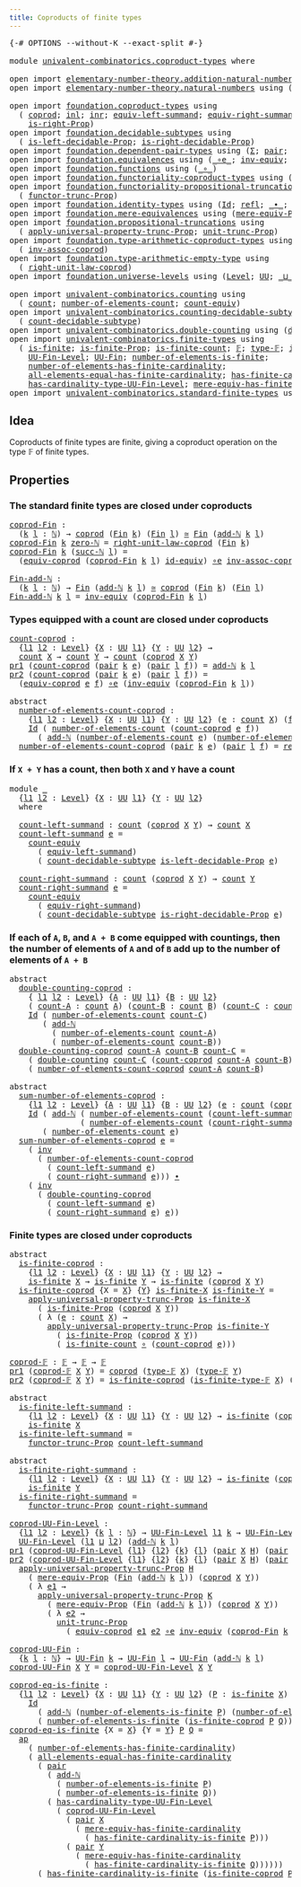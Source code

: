 ```yaml
---
title: Coproducts of finite types
---
```


<pre class="Agda"><a id="52" class="Symbol">{-#</a> <a id="56" class="Keyword">OPTIONS</a> <a id="64" class="Pragma">--without-K</a> <a id="76" class="Pragma">--exact-split</a> <a id="90" class="Symbol">#-}</a>

<a id="95" class="Keyword">module</a> <a id="102" href="univalent-combinatorics.coproduct-types.html" class="Module">univalent-combinatorics.coproduct-types</a> <a id="142" class="Keyword">where</a>

<a id="149" class="Keyword">open</a> <a id="154" class="Keyword">import</a> <a id="161" href="elementary-number-theory.addition-natural-numbers.html" class="Module">elementary-number-theory.addition-natural-numbers</a> <a id="211" class="Keyword">using</a> <a id="217" class="Symbol">(</a><a id="218" href="elementary-number-theory.addition-natural-numbers.html#1160" class="Function">add-ℕ</a><a id="223" class="Symbol">)</a>
<a id="225" class="Keyword">open</a> <a id="230" class="Keyword">import</a> <a id="237" href="elementary-number-theory.natural-numbers.html" class="Module">elementary-number-theory.natural-numbers</a> <a id="278" class="Keyword">using</a> <a id="284" class="Symbol">(</a><a id="285" href="elementary-number-theory.natural-numbers.html#1444" class="Datatype">ℕ</a><a id="286" class="Symbol">;</a> <a id="288" href="elementary-number-theory.natural-numbers.html#1465" class="InductiveConstructor">zero-ℕ</a><a id="294" class="Symbol">;</a> <a id="296" href="elementary-number-theory.natural-numbers.html#1478" class="InductiveConstructor">succ-ℕ</a><a id="302" class="Symbol">)</a>

<a id="305" class="Keyword">open</a> <a id="310" class="Keyword">import</a> <a id="317" href="foundation.coproduct-types.html" class="Module">foundation.coproduct-types</a> <a id="344" class="Keyword">using</a>
  <a id="352" class="Symbol">(</a> <a id="354" href="foundation.coproduct-types.html#1168" class="Datatype">coprod</a><a id="360" class="Symbol">;</a> <a id="362" href="foundation.coproduct-types.html#1239" class="InductiveConstructor">inl</a><a id="365" class="Symbol">;</a> <a id="367" href="foundation.coproduct-types.html#1262" class="InductiveConstructor">inr</a><a id="370" class="Symbol">;</a> <a id="372" href="foundation.coproduct-types.html#3498" class="Function">equiv-left-summand</a><a id="390" class="Symbol">;</a> <a id="392" href="foundation.coproduct-types.html#4543" class="Function">equiv-right-summand</a><a id="411" class="Symbol">;</a> <a id="413" href="foundation.coproduct-types.html#1649" class="Function">is-left-Prop</a><a id="425" class="Symbol">;</a>
    <a id="431" href="foundation.coproduct-types.html#1958" class="Function">is-right-Prop</a><a id="444" class="Symbol">)</a>
<a id="446" class="Keyword">open</a> <a id="451" class="Keyword">import</a> <a id="458" href="foundation.decidable-subtypes.html" class="Module">foundation.decidable-subtypes</a> <a id="488" class="Keyword">using</a>
  <a id="496" class="Symbol">(</a> <a id="498" href="foundation.decidable-subtypes.html#3773" class="Function">is-left-decidable-Prop</a><a id="520" class="Symbol">;</a> <a id="522" href="foundation.decidable-subtypes.html#4180" class="Function">is-right-decidable-Prop</a><a id="545" class="Symbol">)</a>
<a id="547" class="Keyword">open</a> <a id="552" class="Keyword">import</a> <a id="559" href="foundation.dependent-pair-types.html" class="Module">foundation.dependent-pair-types</a> <a id="591" class="Keyword">using</a> <a id="597" class="Symbol">(</a><a id="598" href="foundation-core.dependent-pair-types.html#502" class="Record">Σ</a><a id="599" class="Symbol">;</a> <a id="601" href="foundation-core.dependent-pair-types.html#575" class="InductiveConstructor">pair</a><a id="605" class="Symbol">;</a> <a id="607" href="foundation-core.dependent-pair-types.html#592" class="Field">pr1</a><a id="610" class="Symbol">;</a> <a id="612" href="foundation-core.dependent-pair-types.html#604" class="Field">pr2</a><a id="615" class="Symbol">)</a>
<a id="617" class="Keyword">open</a> <a id="622" class="Keyword">import</a> <a id="629" href="foundation.equivalences.html" class="Module">foundation.equivalences</a> <a id="653" class="Keyword">using</a> <a id="659" class="Symbol">(</a><a id="660" href="foundation-core.equivalences.html#7855" class="Function Operator">_∘e_</a><a id="664" class="Symbol">;</a> <a id="666" href="foundation-core.equivalences.html#5707" class="Function">inv-equiv</a><a id="675" class="Symbol">;</a> <a id="677" href="foundation-core.equivalences.html#1607" class="Function Operator">_≃_</a><a id="680" class="Symbol">;</a> <a id="682" href="foundation-core.equivalences.html#2480" class="Function">id-equiv</a><a id="690" class="Symbol">)</a>
<a id="692" class="Keyword">open</a> <a id="697" class="Keyword">import</a> <a id="704" href="foundation.functions.html" class="Module">foundation.functions</a> <a id="725" class="Keyword">using</a> <a id="731" class="Symbol">(</a><a id="732" href="foundation-core.functions.html#407" class="Function Operator">_∘_</a><a id="735" class="Symbol">)</a>
<a id="737" class="Keyword">open</a> <a id="742" class="Keyword">import</a> <a id="749" href="foundation.functoriality-coproduct-types.html" class="Module">foundation.functoriality-coproduct-types</a> <a id="790" class="Keyword">using</a> <a id="796" class="Symbol">(</a><a id="797" href="foundation.functoriality-coproduct-types.html#4569" class="Function">equiv-coprod</a><a id="809" class="Symbol">)</a>
<a id="811" class="Keyword">open</a> <a id="816" class="Keyword">import</a> <a id="823" href="foundation.functoriality-propositional-truncation.html" class="Module">foundation.functoriality-propositional-truncation</a> <a id="873" class="Keyword">using</a>
  <a id="881" class="Symbol">(</a> <a id="883" href="foundation.functoriality-propositional-truncation.html#1451" class="Function">functor-trunc-Prop</a><a id="901" class="Symbol">)</a>
<a id="903" class="Keyword">open</a> <a id="908" class="Keyword">import</a> <a id="915" href="foundation.identity-types.html" class="Module">foundation.identity-types</a> <a id="941" class="Keyword">using</a> <a id="947" class="Symbol">(</a><a id="948" href="foundation-core.identity-types.html#1754" class="Datatype">Id</a><a id="950" class="Symbol">;</a> <a id="952" href="foundation-core.identity-types.html#1807" class="InductiveConstructor">refl</a><a id="956" class="Symbol">;</a> <a id="958" href="foundation-core.identity-types.html#2412" class="Function Operator">_∙_</a><a id="961" class="Symbol">;</a> <a id="963" href="foundation-core.identity-types.html#2716" class="Function">inv</a><a id="966" class="Symbol">;</a> <a id="968" href="foundation-core.identity-types.html#3990" class="Function">ap</a><a id="970" class="Symbol">)</a>
<a id="972" class="Keyword">open</a> <a id="977" class="Keyword">import</a> <a id="984" href="foundation.mere-equivalences.html" class="Module">foundation.mere-equivalences</a> <a id="1013" class="Keyword">using</a> <a id="1019" class="Symbol">(</a><a id="1020" href="foundation.mere-equivalences.html#1292" class="Function">mere-equiv-Prop</a><a id="1035" class="Symbol">)</a>
<a id="1037" class="Keyword">open</a> <a id="1042" class="Keyword">import</a> <a id="1049" href="foundation.propositional-truncations.html" class="Module">foundation.propositional-truncations</a> <a id="1086" class="Keyword">using</a>
  <a id="1094" class="Symbol">(</a> <a id="1096" href="foundation.propositional-truncations.html#5581" class="Function">apply-universal-property-trunc-Prop</a><a id="1131" class="Symbol">;</a> <a id="1133" href="foundation.propositional-truncations.html#2096" class="Function">unit-trunc-Prop</a><a id="1148" class="Symbol">)</a>
<a id="1150" class="Keyword">open</a> <a id="1155" class="Keyword">import</a> <a id="1162" href="foundation.type-arithmetic-coproduct-types.html" class="Module">foundation.type-arithmetic-coproduct-types</a> <a id="1205" class="Keyword">using</a>
  <a id="1213" class="Symbol">(</a> <a id="1215" href="foundation.type-arithmetic-coproduct-types.html#3581" class="Function">inv-assoc-coprod</a><a id="1231" class="Symbol">)</a>
<a id="1233" class="Keyword">open</a> <a id="1238" class="Keyword">import</a> <a id="1245" href="foundation.type-arithmetic-empty-type.html" class="Module">foundation.type-arithmetic-empty-type</a> <a id="1283" class="Keyword">using</a>
  <a id="1291" class="Symbol">(</a> <a id="1293" href="foundation.type-arithmetic-empty-type.html#10650" class="Function">right-unit-law-coprod</a><a id="1314" class="Symbol">)</a>
<a id="1316" class="Keyword">open</a> <a id="1321" class="Keyword">import</a> <a id="1328" href="foundation.universe-levels.html" class="Module">foundation.universe-levels</a> <a id="1355" class="Keyword">using</a> <a id="1361" class="Symbol">(</a><a id="1362" href="Agda.Primitive.html#597" class="Postulate">Level</a><a id="1367" class="Symbol">;</a> <a id="1369" href="foundation-core.universe-levels.html#222" class="Primitive">UU</a><a id="1371" class="Symbol">;</a> <a id="1373" href="Agda.Primitive.html#810" class="Primitive Operator">_⊔_</a><a id="1376" class="Symbol">)</a>

<a id="1379" class="Keyword">open</a> <a id="1384" class="Keyword">import</a> <a id="1391" href="univalent-combinatorics.counting.html" class="Module">univalent-combinatorics.counting</a> <a id="1424" class="Keyword">using</a>
  <a id="1432" class="Symbol">(</a> <a id="1434" href="univalent-combinatorics.counting.html#1901" class="Function">count</a><a id="1439" class="Symbol">;</a> <a id="1441" href="univalent-combinatorics.counting.html#2029" class="Function">number-of-elements-count</a><a id="1465" class="Symbol">;</a> <a id="1467" href="univalent-combinatorics.counting.html#3395" class="Function">count-equiv</a><a id="1478" class="Symbol">)</a>
<a id="1480" class="Keyword">open</a> <a id="1485" class="Keyword">import</a> <a id="1492" href="univalent-combinatorics.counting-decidable-subtypes.html" class="Module">univalent-combinatorics.counting-decidable-subtypes</a> <a id="1544" class="Keyword">using</a>
  <a id="1552" class="Symbol">(</a> <a id="1554" href="univalent-combinatorics.counting-decidable-subtypes.html#4574" class="Function">count-decidable-subtype</a><a id="1577" class="Symbol">)</a>
<a id="1579" class="Keyword">open</a> <a id="1584" class="Keyword">import</a> <a id="1591" href="univalent-combinatorics.double-counting.html" class="Module">univalent-combinatorics.double-counting</a> <a id="1631" class="Keyword">using</a> <a id="1637" class="Symbol">(</a><a id="1638" href="univalent-combinatorics.double-counting.html#1110" class="Function">double-counting</a><a id="1653" class="Symbol">)</a>
<a id="1655" class="Keyword">open</a> <a id="1660" class="Keyword">import</a> <a id="1667" href="univalent-combinatorics.finite-types.html" class="Module">univalent-combinatorics.finite-types</a> <a id="1704" class="Keyword">using</a>
  <a id="1712" class="Symbol">(</a> <a id="1714" href="univalent-combinatorics.finite-types.html#4248" class="Function">is-finite</a><a id="1723" class="Symbol">;</a> <a id="1725" href="univalent-combinatorics.finite-types.html#4157" class="Function">is-finite-Prop</a><a id="1739" class="Symbol">;</a> <a id="1741" href="univalent-combinatorics.finite-types.html#4487" class="Function">is-finite-count</a><a id="1756" class="Symbol">;</a> <a id="1758" href="univalent-combinatorics.finite-types.html#4639" class="Function">𝔽</a><a id="1759" class="Symbol">;</a> <a id="1761" href="univalent-combinatorics.finite-types.html#4687" class="Function">type-𝔽</a><a id="1767" class="Symbol">;</a> <a id="1769" href="univalent-combinatorics.finite-types.html#4738" class="Function">is-finite-type-𝔽</a><a id="1785" class="Symbol">;</a>
    <a id="1791" href="univalent-combinatorics.finite-types.html#5153" class="Function">UU-Fin-Level</a><a id="1803" class="Symbol">;</a> <a id="1805" href="univalent-combinatorics.finite-types.html#5614" class="Function">UU-Fin</a><a id="1811" class="Symbol">;</a> <a id="1813" href="univalent-combinatorics.finite-types.html#13497" class="Function">number-of-elements-is-finite</a><a id="1841" class="Symbol">;</a>
    <a id="1847" href="univalent-combinatorics.finite-types.html#6046" class="Function">number-of-elements-has-finite-cardinality</a><a id="1888" class="Symbol">;</a>
    <a id="1894" href="univalent-combinatorics.finite-types.html#11529" class="Function">all-elements-equal-has-finite-cardinality</a><a id="1935" class="Symbol">;</a> <a id="1937" href="univalent-combinatorics.finite-types.html#13260" class="Function">has-finite-cardinality-is-finite</a><a id="1969" class="Symbol">;</a>
    <a id="1975" href="univalent-combinatorics.finite-types.html#5354" class="Function">has-cardinality-type-UU-Fin-Level</a><a id="2008" class="Symbol">;</a> <a id="2010" href="univalent-combinatorics.finite-types.html#6206" class="Function">mere-equiv-has-finite-cardinality</a><a id="2043" class="Symbol">)</a>
<a id="2045" class="Keyword">open</a> <a id="2050" class="Keyword">import</a> <a id="2057" href="univalent-combinatorics.standard-finite-types.html" class="Module">univalent-combinatorics.standard-finite-types</a> <a id="2103" class="Keyword">using</a> <a id="2109" class="Symbol">(</a><a id="2110" href="univalent-combinatorics.standard-finite-types.html#2149" class="Function">Fin</a><a id="2113" class="Symbol">)</a>
</pre>
## Idea

Coproducts of finite types are finite, giving a coproduct operation on the type 𝔽 of finite types.

## Properties

### The standard finite types are closed under coproducts

<pre class="Agda"><a id="coprod-Fin"></a><a id="2311" href="univalent-combinatorics.coproduct-types.html#2311" class="Function">coprod-Fin</a> <a id="2322" class="Symbol">:</a>
  <a id="2326" class="Symbol">(</a><a id="2327" href="univalent-combinatorics.coproduct-types.html#2327" class="Bound">k</a> <a id="2329" href="univalent-combinatorics.coproduct-types.html#2329" class="Bound">l</a> <a id="2331" class="Symbol">:</a> <a id="2333" href="elementary-number-theory.natural-numbers.html#1444" class="Datatype">ℕ</a><a id="2334" class="Symbol">)</a> <a id="2336" class="Symbol">→</a> <a id="2338" href="foundation.coproduct-types.html#1168" class="Datatype">coprod</a> <a id="2345" class="Symbol">(</a><a id="2346" href="univalent-combinatorics.standard-finite-types.html#2149" class="Function">Fin</a> <a id="2350" href="univalent-combinatorics.coproduct-types.html#2327" class="Bound">k</a><a id="2351" class="Symbol">)</a> <a id="2353" class="Symbol">(</a><a id="2354" href="univalent-combinatorics.standard-finite-types.html#2149" class="Function">Fin</a> <a id="2358" href="univalent-combinatorics.coproduct-types.html#2329" class="Bound">l</a><a id="2359" class="Symbol">)</a> <a id="2361" href="foundation-core.equivalences.html#1607" class="Function Operator">≃</a> <a id="2363" href="univalent-combinatorics.standard-finite-types.html#2149" class="Function">Fin</a> <a id="2367" class="Symbol">(</a><a id="2368" href="elementary-number-theory.addition-natural-numbers.html#1160" class="Function">add-ℕ</a> <a id="2374" href="univalent-combinatorics.coproduct-types.html#2327" class="Bound">k</a> <a id="2376" href="univalent-combinatorics.coproduct-types.html#2329" class="Bound">l</a><a id="2377" class="Symbol">)</a>
<a id="2379" href="univalent-combinatorics.coproduct-types.html#2311" class="Function">coprod-Fin</a> <a id="2390" href="univalent-combinatorics.coproduct-types.html#2390" class="Bound">k</a> <a id="2392" href="elementary-number-theory.natural-numbers.html#1465" class="InductiveConstructor">zero-ℕ</a> <a id="2399" class="Symbol">=</a> <a id="2401" href="foundation.type-arithmetic-empty-type.html#10650" class="Function">right-unit-law-coprod</a> <a id="2423" class="Symbol">(</a><a id="2424" href="univalent-combinatorics.standard-finite-types.html#2149" class="Function">Fin</a> <a id="2428" href="univalent-combinatorics.coproduct-types.html#2390" class="Bound">k</a><a id="2429" class="Symbol">)</a>
<a id="2431" href="univalent-combinatorics.coproduct-types.html#2311" class="Function">coprod-Fin</a> <a id="2442" href="univalent-combinatorics.coproduct-types.html#2442" class="Bound">k</a> <a id="2444" class="Symbol">(</a><a id="2445" href="elementary-number-theory.natural-numbers.html#1478" class="InductiveConstructor">succ-ℕ</a> <a id="2452" href="univalent-combinatorics.coproduct-types.html#2452" class="Bound">l</a><a id="2453" class="Symbol">)</a> <a id="2455" class="Symbol">=</a>
  <a id="2459" class="Symbol">(</a><a id="2460" href="foundation.functoriality-coproduct-types.html#4569" class="Function">equiv-coprod</a> <a id="2473" class="Symbol">(</a><a id="2474" href="univalent-combinatorics.coproduct-types.html#2311" class="Function">coprod-Fin</a> <a id="2485" href="univalent-combinatorics.coproduct-types.html#2442" class="Bound">k</a> <a id="2487" href="univalent-combinatorics.coproduct-types.html#2452" class="Bound">l</a><a id="2488" class="Symbol">)</a> <a id="2490" href="foundation-core.equivalences.html#2480" class="Function">id-equiv</a><a id="2498" class="Symbol">)</a> <a id="2500" href="foundation-core.equivalences.html#7855" class="Function Operator">∘e</a> <a id="2503" href="foundation.type-arithmetic-coproduct-types.html#3581" class="Function">inv-assoc-coprod</a>

<a id="Fin-add-ℕ"></a><a id="2521" href="univalent-combinatorics.coproduct-types.html#2521" class="Function">Fin-add-ℕ</a> <a id="2531" class="Symbol">:</a>
  <a id="2535" class="Symbol">(</a><a id="2536" href="univalent-combinatorics.coproduct-types.html#2536" class="Bound">k</a> <a id="2538" href="univalent-combinatorics.coproduct-types.html#2538" class="Bound">l</a> <a id="2540" class="Symbol">:</a> <a id="2542" href="elementary-number-theory.natural-numbers.html#1444" class="Datatype">ℕ</a><a id="2543" class="Symbol">)</a> <a id="2545" class="Symbol">→</a> <a id="2547" href="univalent-combinatorics.standard-finite-types.html#2149" class="Function">Fin</a> <a id="2551" class="Symbol">(</a><a id="2552" href="elementary-number-theory.addition-natural-numbers.html#1160" class="Function">add-ℕ</a> <a id="2558" href="univalent-combinatorics.coproduct-types.html#2536" class="Bound">k</a> <a id="2560" href="univalent-combinatorics.coproduct-types.html#2538" class="Bound">l</a><a id="2561" class="Symbol">)</a> <a id="2563" href="foundation-core.equivalences.html#1607" class="Function Operator">≃</a> <a id="2565" href="foundation.coproduct-types.html#1168" class="Datatype">coprod</a> <a id="2572" class="Symbol">(</a><a id="2573" href="univalent-combinatorics.standard-finite-types.html#2149" class="Function">Fin</a> <a id="2577" href="univalent-combinatorics.coproduct-types.html#2536" class="Bound">k</a><a id="2578" class="Symbol">)</a> <a id="2580" class="Symbol">(</a><a id="2581" href="univalent-combinatorics.standard-finite-types.html#2149" class="Function">Fin</a> <a id="2585" href="univalent-combinatorics.coproduct-types.html#2538" class="Bound">l</a><a id="2586" class="Symbol">)</a>
<a id="2588" href="univalent-combinatorics.coproduct-types.html#2521" class="Function">Fin-add-ℕ</a> <a id="2598" href="univalent-combinatorics.coproduct-types.html#2598" class="Bound">k</a> <a id="2600" href="univalent-combinatorics.coproduct-types.html#2600" class="Bound">l</a> <a id="2602" class="Symbol">=</a> <a id="2604" href="foundation-core.equivalences.html#5707" class="Function">inv-equiv</a> <a id="2614" class="Symbol">(</a><a id="2615" href="univalent-combinatorics.coproduct-types.html#2311" class="Function">coprod-Fin</a> <a id="2626" href="univalent-combinatorics.coproduct-types.html#2598" class="Bound">k</a> <a id="2628" href="univalent-combinatorics.coproduct-types.html#2600" class="Bound">l</a><a id="2629" class="Symbol">)</a>
</pre>
### Types equipped with a count are closed under coproducts

<pre class="Agda"><a id="count-coprod"></a><a id="2705" href="univalent-combinatorics.coproduct-types.html#2705" class="Function">count-coprod</a> <a id="2718" class="Symbol">:</a>
  <a id="2722" class="Symbol">{</a><a id="2723" href="univalent-combinatorics.coproduct-types.html#2723" class="Bound">l1</a> <a id="2726" href="univalent-combinatorics.coproduct-types.html#2726" class="Bound">l2</a> <a id="2729" class="Symbol">:</a> <a id="2731" href="Agda.Primitive.html#597" class="Postulate">Level</a><a id="2736" class="Symbol">}</a> <a id="2738" class="Symbol">{</a><a id="2739" href="univalent-combinatorics.coproduct-types.html#2739" class="Bound">X</a> <a id="2741" class="Symbol">:</a> <a id="2743" href="foundation-core.universe-levels.html#222" class="Primitive">UU</a> <a id="2746" href="univalent-combinatorics.coproduct-types.html#2723" class="Bound">l1</a><a id="2748" class="Symbol">}</a> <a id="2750" class="Symbol">{</a><a id="2751" href="univalent-combinatorics.coproduct-types.html#2751" class="Bound">Y</a> <a id="2753" class="Symbol">:</a> <a id="2755" href="foundation-core.universe-levels.html#222" class="Primitive">UU</a> <a id="2758" href="univalent-combinatorics.coproduct-types.html#2726" class="Bound">l2</a><a id="2760" class="Symbol">}</a> <a id="2762" class="Symbol">→</a>
  <a id="2766" href="univalent-combinatorics.counting.html#1901" class="Function">count</a> <a id="2772" href="univalent-combinatorics.coproduct-types.html#2739" class="Bound">X</a> <a id="2774" class="Symbol">→</a> <a id="2776" href="univalent-combinatorics.counting.html#1901" class="Function">count</a> <a id="2782" href="univalent-combinatorics.coproduct-types.html#2751" class="Bound">Y</a> <a id="2784" class="Symbol">→</a> <a id="2786" href="univalent-combinatorics.counting.html#1901" class="Function">count</a> <a id="2792" class="Symbol">(</a><a id="2793" href="foundation.coproduct-types.html#1168" class="Datatype">coprod</a> <a id="2800" href="univalent-combinatorics.coproduct-types.html#2739" class="Bound">X</a> <a id="2802" href="univalent-combinatorics.coproduct-types.html#2751" class="Bound">Y</a><a id="2803" class="Symbol">)</a>
<a id="2805" href="foundation-core.dependent-pair-types.html#592" class="Field">pr1</a> <a id="2809" class="Symbol">(</a><a id="2810" href="univalent-combinatorics.coproduct-types.html#2705" class="Function">count-coprod</a> <a id="2823" class="Symbol">(</a><a id="2824" href="foundation-core.dependent-pair-types.html#575" class="InductiveConstructor">pair</a> <a id="2829" href="univalent-combinatorics.coproduct-types.html#2829" class="Bound">k</a> <a id="2831" href="univalent-combinatorics.coproduct-types.html#2831" class="Bound">e</a><a id="2832" class="Symbol">)</a> <a id="2834" class="Symbol">(</a><a id="2835" href="foundation-core.dependent-pair-types.html#575" class="InductiveConstructor">pair</a> <a id="2840" href="univalent-combinatorics.coproduct-types.html#2840" class="Bound">l</a> <a id="2842" href="univalent-combinatorics.coproduct-types.html#2842" class="Bound">f</a><a id="2843" class="Symbol">))</a> <a id="2846" class="Symbol">=</a> <a id="2848" href="elementary-number-theory.addition-natural-numbers.html#1160" class="Function">add-ℕ</a> <a id="2854" href="univalent-combinatorics.coproduct-types.html#2829" class="Bound">k</a> <a id="2856" href="univalent-combinatorics.coproduct-types.html#2840" class="Bound">l</a>
<a id="2858" href="foundation-core.dependent-pair-types.html#604" class="Field">pr2</a> <a id="2862" class="Symbol">(</a><a id="2863" href="univalent-combinatorics.coproduct-types.html#2705" class="Function">count-coprod</a> <a id="2876" class="Symbol">(</a><a id="2877" href="foundation-core.dependent-pair-types.html#575" class="InductiveConstructor">pair</a> <a id="2882" href="univalent-combinatorics.coproduct-types.html#2882" class="Bound">k</a> <a id="2884" href="univalent-combinatorics.coproduct-types.html#2884" class="Bound">e</a><a id="2885" class="Symbol">)</a> <a id="2887" class="Symbol">(</a><a id="2888" href="foundation-core.dependent-pair-types.html#575" class="InductiveConstructor">pair</a> <a id="2893" href="univalent-combinatorics.coproduct-types.html#2893" class="Bound">l</a> <a id="2895" href="univalent-combinatorics.coproduct-types.html#2895" class="Bound">f</a><a id="2896" class="Symbol">))</a> <a id="2899" class="Symbol">=</a>
  <a id="2903" class="Symbol">(</a><a id="2904" href="foundation.functoriality-coproduct-types.html#4569" class="Function">equiv-coprod</a> <a id="2917" href="univalent-combinatorics.coproduct-types.html#2884" class="Bound">e</a> <a id="2919" href="univalent-combinatorics.coproduct-types.html#2895" class="Bound">f</a><a id="2920" class="Symbol">)</a> <a id="2922" href="foundation-core.equivalences.html#7855" class="Function Operator">∘e</a> <a id="2925" class="Symbol">(</a><a id="2926" href="foundation-core.equivalences.html#5707" class="Function">inv-equiv</a> <a id="2936" class="Symbol">(</a><a id="2937" href="univalent-combinatorics.coproduct-types.html#2311" class="Function">coprod-Fin</a> <a id="2948" href="univalent-combinatorics.coproduct-types.html#2882" class="Bound">k</a> <a id="2950" href="univalent-combinatorics.coproduct-types.html#2893" class="Bound">l</a><a id="2951" class="Symbol">))</a>

<a id="2955" class="Keyword">abstract</a>
  <a id="number-of-elements-count-coprod"></a><a id="2966" href="univalent-combinatorics.coproduct-types.html#2966" class="Function">number-of-elements-count-coprod</a> <a id="2998" class="Symbol">:</a>
    <a id="3004" class="Symbol">{</a><a id="3005" href="univalent-combinatorics.coproduct-types.html#3005" class="Bound">l1</a> <a id="3008" href="univalent-combinatorics.coproduct-types.html#3008" class="Bound">l2</a> <a id="3011" class="Symbol">:</a> <a id="3013" href="Agda.Primitive.html#597" class="Postulate">Level</a><a id="3018" class="Symbol">}</a> <a id="3020" class="Symbol">{</a><a id="3021" href="univalent-combinatorics.coproduct-types.html#3021" class="Bound">X</a> <a id="3023" class="Symbol">:</a> <a id="3025" href="foundation-core.universe-levels.html#222" class="Primitive">UU</a> <a id="3028" href="univalent-combinatorics.coproduct-types.html#3005" class="Bound">l1</a><a id="3030" class="Symbol">}</a> <a id="3032" class="Symbol">{</a><a id="3033" href="univalent-combinatorics.coproduct-types.html#3033" class="Bound">Y</a> <a id="3035" class="Symbol">:</a> <a id="3037" href="foundation-core.universe-levels.html#222" class="Primitive">UU</a> <a id="3040" href="univalent-combinatorics.coproduct-types.html#3008" class="Bound">l2</a><a id="3042" class="Symbol">}</a> <a id="3044" class="Symbol">(</a><a id="3045" href="univalent-combinatorics.coproduct-types.html#3045" class="Bound">e</a> <a id="3047" class="Symbol">:</a> <a id="3049" href="univalent-combinatorics.counting.html#1901" class="Function">count</a> <a id="3055" href="univalent-combinatorics.coproduct-types.html#3021" class="Bound">X</a><a id="3056" class="Symbol">)</a> <a id="3058" class="Symbol">(</a><a id="3059" href="univalent-combinatorics.coproduct-types.html#3059" class="Bound">f</a> <a id="3061" class="Symbol">:</a> <a id="3063" href="univalent-combinatorics.counting.html#1901" class="Function">count</a> <a id="3069" href="univalent-combinatorics.coproduct-types.html#3033" class="Bound">Y</a><a id="3070" class="Symbol">)</a> <a id="3072" class="Symbol">→</a>
    <a id="3078" href="foundation-core.identity-types.html#1754" class="Datatype">Id</a> <a id="3081" class="Symbol">(</a> <a id="3083" href="univalent-combinatorics.counting.html#2029" class="Function">number-of-elements-count</a> <a id="3108" class="Symbol">(</a><a id="3109" href="univalent-combinatorics.coproduct-types.html#2705" class="Function">count-coprod</a> <a id="3122" href="univalent-combinatorics.coproduct-types.html#3045" class="Bound">e</a> <a id="3124" href="univalent-combinatorics.coproduct-types.html#3059" class="Bound">f</a><a id="3125" class="Symbol">))</a>
      <a id="3134" class="Symbol">(</a> <a id="3136" href="elementary-number-theory.addition-natural-numbers.html#1160" class="Function">add-ℕ</a> <a id="3142" class="Symbol">(</a><a id="3143" href="univalent-combinatorics.counting.html#2029" class="Function">number-of-elements-count</a> <a id="3168" href="univalent-combinatorics.coproduct-types.html#3045" class="Bound">e</a><a id="3169" class="Symbol">)</a> <a id="3171" class="Symbol">(</a><a id="3172" href="univalent-combinatorics.counting.html#2029" class="Function">number-of-elements-count</a> <a id="3197" href="univalent-combinatorics.coproduct-types.html#3059" class="Bound">f</a><a id="3198" class="Symbol">))</a>
  <a id="3203" href="univalent-combinatorics.coproduct-types.html#2966" class="Function">number-of-elements-count-coprod</a> <a id="3235" class="Symbol">(</a><a id="3236" href="foundation-core.dependent-pair-types.html#575" class="InductiveConstructor">pair</a> <a id="3241" href="univalent-combinatorics.coproduct-types.html#3241" class="Bound">k</a> <a id="3243" href="univalent-combinatorics.coproduct-types.html#3243" class="Bound">e</a><a id="3244" class="Symbol">)</a> <a id="3246" class="Symbol">(</a><a id="3247" href="foundation-core.dependent-pair-types.html#575" class="InductiveConstructor">pair</a> <a id="3252" href="univalent-combinatorics.coproduct-types.html#3252" class="Bound">l</a> <a id="3254" href="univalent-combinatorics.coproduct-types.html#3254" class="Bound">f</a><a id="3255" class="Symbol">)</a> <a id="3257" class="Symbol">=</a> <a id="3259" href="foundation-core.identity-types.html#1807" class="InductiveConstructor">refl</a>
</pre>
### If `X + Y` has a count, then both `X` and `Y` have a count

<pre class="Agda"><a id="3341" class="Keyword">module</a> <a id="3348" href="univalent-combinatorics.coproduct-types.html#3348" class="Module">_</a>
  <a id="3352" class="Symbol">{</a><a id="3353" href="univalent-combinatorics.coproduct-types.html#3353" class="Bound">l1</a> <a id="3356" href="univalent-combinatorics.coproduct-types.html#3356" class="Bound">l2</a> <a id="3359" class="Symbol">:</a> <a id="3361" href="Agda.Primitive.html#597" class="Postulate">Level</a><a id="3366" class="Symbol">}</a> <a id="3368" class="Symbol">{</a><a id="3369" href="univalent-combinatorics.coproduct-types.html#3369" class="Bound">X</a> <a id="3371" class="Symbol">:</a> <a id="3373" href="foundation-core.universe-levels.html#222" class="Primitive">UU</a> <a id="3376" href="univalent-combinatorics.coproduct-types.html#3353" class="Bound">l1</a><a id="3378" class="Symbol">}</a> <a id="3380" class="Symbol">{</a><a id="3381" href="univalent-combinatorics.coproduct-types.html#3381" class="Bound">Y</a> <a id="3383" class="Symbol">:</a> <a id="3385" href="foundation-core.universe-levels.html#222" class="Primitive">UU</a> <a id="3388" href="univalent-combinatorics.coproduct-types.html#3356" class="Bound">l2</a><a id="3390" class="Symbol">}</a>
  <a id="3394" class="Keyword">where</a>
  
  <a id="3405" href="univalent-combinatorics.coproduct-types.html#3405" class="Function">count-left-summand</a> <a id="3424" class="Symbol">:</a> <a id="3426" href="univalent-combinatorics.counting.html#1901" class="Function">count</a> <a id="3432" class="Symbol">(</a><a id="3433" href="foundation.coproduct-types.html#1168" class="Datatype">coprod</a> <a id="3440" href="univalent-combinatorics.coproduct-types.html#3369" class="Bound">X</a> <a id="3442" href="univalent-combinatorics.coproduct-types.html#3381" class="Bound">Y</a><a id="3443" class="Symbol">)</a> <a id="3445" class="Symbol">→</a> <a id="3447" href="univalent-combinatorics.counting.html#1901" class="Function">count</a> <a id="3453" href="univalent-combinatorics.coproduct-types.html#3369" class="Bound">X</a>
  <a id="3457" href="univalent-combinatorics.coproduct-types.html#3405" class="Function">count-left-summand</a> <a id="3476" href="univalent-combinatorics.coproduct-types.html#3476" class="Bound">e</a> <a id="3478" class="Symbol">=</a>
    <a id="3484" href="univalent-combinatorics.counting.html#3395" class="Function">count-equiv</a>
      <a id="3502" class="Symbol">(</a> <a id="3504" href="foundation.coproduct-types.html#3498" class="Function">equiv-left-summand</a><a id="3522" class="Symbol">)</a>
      <a id="3530" class="Symbol">(</a> <a id="3532" href="univalent-combinatorics.counting-decidable-subtypes.html#4574" class="Function">count-decidable-subtype</a> <a id="3556" href="foundation.decidable-subtypes.html#3773" class="Function">is-left-decidable-Prop</a> <a id="3579" href="univalent-combinatorics.coproduct-types.html#3476" class="Bound">e</a><a id="3580" class="Symbol">)</a>

  <a id="3585" href="univalent-combinatorics.coproduct-types.html#3585" class="Function">count-right-summand</a> <a id="3605" class="Symbol">:</a> <a id="3607" href="univalent-combinatorics.counting.html#1901" class="Function">count</a> <a id="3613" class="Symbol">(</a><a id="3614" href="foundation.coproduct-types.html#1168" class="Datatype">coprod</a> <a id="3621" href="univalent-combinatorics.coproduct-types.html#3369" class="Bound">X</a> <a id="3623" href="univalent-combinatorics.coproduct-types.html#3381" class="Bound">Y</a><a id="3624" class="Symbol">)</a> <a id="3626" class="Symbol">→</a> <a id="3628" href="univalent-combinatorics.counting.html#1901" class="Function">count</a> <a id="3634" href="univalent-combinatorics.coproduct-types.html#3381" class="Bound">Y</a>
  <a id="3638" href="univalent-combinatorics.coproduct-types.html#3585" class="Function">count-right-summand</a> <a id="3658" href="univalent-combinatorics.coproduct-types.html#3658" class="Bound">e</a> <a id="3660" class="Symbol">=</a>
    <a id="3666" href="univalent-combinatorics.counting.html#3395" class="Function">count-equiv</a>
      <a id="3684" class="Symbol">(</a> <a id="3686" href="foundation.coproduct-types.html#4543" class="Function">equiv-right-summand</a><a id="3705" class="Symbol">)</a>
      <a id="3713" class="Symbol">(</a> <a id="3715" href="univalent-combinatorics.counting-decidable-subtypes.html#4574" class="Function">count-decidable-subtype</a> <a id="3739" href="foundation.decidable-subtypes.html#4180" class="Function">is-right-decidable-Prop</a> <a id="3763" href="univalent-combinatorics.coproduct-types.html#3658" class="Bound">e</a><a id="3764" class="Symbol">)</a>
</pre>
### If each of `A`, `B`, and `A + B` come equipped with countings, then the number of elements of `A` and of `B` add up to the number of elements of `A + B`

<pre class="Agda"><a id="3937" class="Keyword">abstract</a>
  <a id="double-counting-coprod"></a><a id="3948" href="univalent-combinatorics.coproduct-types.html#3948" class="Function">double-counting-coprod</a> <a id="3971" class="Symbol">:</a>
    <a id="3977" class="Symbol">{</a> <a id="3979" href="univalent-combinatorics.coproduct-types.html#3979" class="Bound">l1</a> <a id="3982" href="univalent-combinatorics.coproduct-types.html#3982" class="Bound">l2</a> <a id="3985" class="Symbol">:</a> <a id="3987" href="Agda.Primitive.html#597" class="Postulate">Level</a><a id="3992" class="Symbol">}</a> <a id="3994" class="Symbol">{</a><a id="3995" href="univalent-combinatorics.coproduct-types.html#3995" class="Bound">A</a> <a id="3997" class="Symbol">:</a> <a id="3999" href="foundation-core.universe-levels.html#222" class="Primitive">UU</a> <a id="4002" href="univalent-combinatorics.coproduct-types.html#3979" class="Bound">l1</a><a id="4004" class="Symbol">}</a> <a id="4006" class="Symbol">{</a><a id="4007" href="univalent-combinatorics.coproduct-types.html#4007" class="Bound">B</a> <a id="4009" class="Symbol">:</a> <a id="4011" href="foundation-core.universe-levels.html#222" class="Primitive">UU</a> <a id="4014" href="univalent-combinatorics.coproduct-types.html#3982" class="Bound">l2</a><a id="4016" class="Symbol">}</a>
    <a id="4022" class="Symbol">(</a> <a id="4024" href="univalent-combinatorics.coproduct-types.html#4024" class="Bound">count-A</a> <a id="4032" class="Symbol">:</a> <a id="4034" href="univalent-combinatorics.counting.html#1901" class="Function">count</a> <a id="4040" href="univalent-combinatorics.coproduct-types.html#3995" class="Bound">A</a><a id="4041" class="Symbol">)</a> <a id="4043" class="Symbol">(</a><a id="4044" href="univalent-combinatorics.coproduct-types.html#4044" class="Bound">count-B</a> <a id="4052" class="Symbol">:</a> <a id="4054" href="univalent-combinatorics.counting.html#1901" class="Function">count</a> <a id="4060" href="univalent-combinatorics.coproduct-types.html#4007" class="Bound">B</a><a id="4061" class="Symbol">)</a> <a id="4063" class="Symbol">(</a><a id="4064" href="univalent-combinatorics.coproduct-types.html#4064" class="Bound">count-C</a> <a id="4072" class="Symbol">:</a> <a id="4074" href="univalent-combinatorics.counting.html#1901" class="Function">count</a> <a id="4080" class="Symbol">(</a><a id="4081" href="foundation.coproduct-types.html#1168" class="Datatype">coprod</a> <a id="4088" href="univalent-combinatorics.coproduct-types.html#3995" class="Bound">A</a> <a id="4090" href="univalent-combinatorics.coproduct-types.html#4007" class="Bound">B</a><a id="4091" class="Symbol">))</a> <a id="4094" class="Symbol">→</a>
    <a id="4100" href="foundation-core.identity-types.html#1754" class="Datatype">Id</a> <a id="4103" class="Symbol">(</a> <a id="4105" href="univalent-combinatorics.counting.html#2029" class="Function">number-of-elements-count</a> <a id="4130" href="univalent-combinatorics.coproduct-types.html#4064" class="Bound">count-C</a><a id="4137" class="Symbol">)</a>
       <a id="4146" class="Symbol">(</a> <a id="4148" href="elementary-number-theory.addition-natural-numbers.html#1160" class="Function">add-ℕ</a>
         <a id="4163" class="Symbol">(</a> <a id="4165" href="univalent-combinatorics.counting.html#2029" class="Function">number-of-elements-count</a> <a id="4190" href="univalent-combinatorics.coproduct-types.html#4024" class="Bound">count-A</a><a id="4197" class="Symbol">)</a>
         <a id="4208" class="Symbol">(</a> <a id="4210" href="univalent-combinatorics.counting.html#2029" class="Function">number-of-elements-count</a> <a id="4235" href="univalent-combinatorics.coproduct-types.html#4044" class="Bound">count-B</a><a id="4242" class="Symbol">))</a>
  <a id="4247" href="univalent-combinatorics.coproduct-types.html#3948" class="Function">double-counting-coprod</a> <a id="4270" href="univalent-combinatorics.coproduct-types.html#4270" class="Bound">count-A</a> <a id="4278" href="univalent-combinatorics.coproduct-types.html#4278" class="Bound">count-B</a> <a id="4286" href="univalent-combinatorics.coproduct-types.html#4286" class="Bound">count-C</a> <a id="4294" class="Symbol">=</a>
    <a id="4300" class="Symbol">(</a> <a id="4302" href="univalent-combinatorics.double-counting.html#1110" class="Function">double-counting</a> <a id="4318" href="univalent-combinatorics.coproduct-types.html#4286" class="Bound">count-C</a> <a id="4326" class="Symbol">(</a><a id="4327" href="univalent-combinatorics.coproduct-types.html#2705" class="Function">count-coprod</a> <a id="4340" href="univalent-combinatorics.coproduct-types.html#4270" class="Bound">count-A</a> <a id="4348" href="univalent-combinatorics.coproduct-types.html#4278" class="Bound">count-B</a><a id="4355" class="Symbol">))</a> <a id="4358" href="foundation-core.identity-types.html#2412" class="Function Operator">∙</a>
    <a id="4364" class="Symbol">(</a> <a id="4366" href="univalent-combinatorics.coproduct-types.html#2966" class="Function">number-of-elements-count-coprod</a> <a id="4398" href="univalent-combinatorics.coproduct-types.html#4270" class="Bound">count-A</a> <a id="4406" href="univalent-combinatorics.coproduct-types.html#4278" class="Bound">count-B</a><a id="4413" class="Symbol">)</a>

<a id="4416" class="Keyword">abstract</a>
  <a id="sum-number-of-elements-coprod"></a><a id="4427" href="univalent-combinatorics.coproduct-types.html#4427" class="Function">sum-number-of-elements-coprod</a> <a id="4457" class="Symbol">:</a>
    <a id="4463" class="Symbol">{</a><a id="4464" href="univalent-combinatorics.coproduct-types.html#4464" class="Bound">l1</a> <a id="4467" href="univalent-combinatorics.coproduct-types.html#4467" class="Bound">l2</a> <a id="4470" class="Symbol">:</a> <a id="4472" href="Agda.Primitive.html#597" class="Postulate">Level</a><a id="4477" class="Symbol">}</a> <a id="4479" class="Symbol">{</a><a id="4480" href="univalent-combinatorics.coproduct-types.html#4480" class="Bound">A</a> <a id="4482" class="Symbol">:</a> <a id="4484" href="foundation-core.universe-levels.html#222" class="Primitive">UU</a> <a id="4487" href="univalent-combinatorics.coproduct-types.html#4464" class="Bound">l1</a><a id="4489" class="Symbol">}</a> <a id="4491" class="Symbol">{</a><a id="4492" href="univalent-combinatorics.coproduct-types.html#4492" class="Bound">B</a> <a id="4494" class="Symbol">:</a> <a id="4496" href="foundation-core.universe-levels.html#222" class="Primitive">UU</a> <a id="4499" href="univalent-combinatorics.coproduct-types.html#4467" class="Bound">l2</a><a id="4501" class="Symbol">}</a> <a id="4503" class="Symbol">(</a><a id="4504" href="univalent-combinatorics.coproduct-types.html#4504" class="Bound">e</a> <a id="4506" class="Symbol">:</a> <a id="4508" href="univalent-combinatorics.counting.html#1901" class="Function">count</a> <a id="4514" class="Symbol">(</a><a id="4515" href="foundation.coproduct-types.html#1168" class="Datatype">coprod</a> <a id="4522" href="univalent-combinatorics.coproduct-types.html#4480" class="Bound">A</a> <a id="4524" href="univalent-combinatorics.coproduct-types.html#4492" class="Bound">B</a><a id="4525" class="Symbol">))</a> <a id="4528" class="Symbol">→</a>
    <a id="4534" href="foundation-core.identity-types.html#1754" class="Datatype">Id</a> <a id="4537" class="Symbol">(</a> <a id="4539" href="elementary-number-theory.addition-natural-numbers.html#1160" class="Function">add-ℕ</a> <a id="4545" class="Symbol">(</a> <a id="4547" href="univalent-combinatorics.counting.html#2029" class="Function">number-of-elements-count</a> <a id="4572" class="Symbol">(</a><a id="4573" href="univalent-combinatorics.coproduct-types.html#3405" class="Function">count-left-summand</a> <a id="4592" href="univalent-combinatorics.coproduct-types.html#4504" class="Bound">e</a><a id="4593" class="Symbol">))</a>
               <a id="4611" class="Symbol">(</a> <a id="4613" href="univalent-combinatorics.counting.html#2029" class="Function">number-of-elements-count</a> <a id="4638" class="Symbol">(</a><a id="4639" href="univalent-combinatorics.coproduct-types.html#3585" class="Function">count-right-summand</a> <a id="4659" href="univalent-combinatorics.coproduct-types.html#4504" class="Bound">e</a><a id="4660" class="Symbol">)))</a>
       <a id="4671" class="Symbol">(</a> <a id="4673" href="univalent-combinatorics.counting.html#2029" class="Function">number-of-elements-count</a> <a id="4698" href="univalent-combinatorics.coproduct-types.html#4504" class="Bound">e</a><a id="4699" class="Symbol">)</a>
  <a id="4703" href="univalent-combinatorics.coproduct-types.html#4427" class="Function">sum-number-of-elements-coprod</a> <a id="4733" href="univalent-combinatorics.coproduct-types.html#4733" class="Bound">e</a> <a id="4735" class="Symbol">=</a>
    <a id="4741" class="Symbol">(</a> <a id="4743" href="foundation-core.identity-types.html#2716" class="Function">inv</a>
      <a id="4753" class="Symbol">(</a> <a id="4755" href="univalent-combinatorics.coproduct-types.html#2966" class="Function">number-of-elements-count-coprod</a>
        <a id="4795" class="Symbol">(</a> <a id="4797" href="univalent-combinatorics.coproduct-types.html#3405" class="Function">count-left-summand</a> <a id="4816" href="univalent-combinatorics.coproduct-types.html#4733" class="Bound">e</a><a id="4817" class="Symbol">)</a>
        <a id="4827" class="Symbol">(</a> <a id="4829" href="univalent-combinatorics.coproduct-types.html#3585" class="Function">count-right-summand</a> <a id="4849" href="univalent-combinatorics.coproduct-types.html#4733" class="Bound">e</a><a id="4850" class="Symbol">)))</a> <a id="4854" href="foundation-core.identity-types.html#2412" class="Function Operator">∙</a>
    <a id="4860" class="Symbol">(</a> <a id="4862" href="foundation-core.identity-types.html#2716" class="Function">inv</a>
      <a id="4872" class="Symbol">(</a> <a id="4874" href="univalent-combinatorics.coproduct-types.html#3948" class="Function">double-counting-coprod</a>
        <a id="4905" class="Symbol">(</a> <a id="4907" href="univalent-combinatorics.coproduct-types.html#3405" class="Function">count-left-summand</a> <a id="4926" href="univalent-combinatorics.coproduct-types.html#4733" class="Bound">e</a><a id="4927" class="Symbol">)</a>
        <a id="4937" class="Symbol">(</a> <a id="4939" href="univalent-combinatorics.coproduct-types.html#3585" class="Function">count-right-summand</a> <a id="4959" href="univalent-combinatorics.coproduct-types.html#4733" class="Bound">e</a><a id="4960" class="Symbol">)</a> <a id="4962" href="univalent-combinatorics.coproduct-types.html#4733" class="Bound">e</a><a id="4963" class="Symbol">))</a>
</pre>
### Finite types are closed under coproducts

<pre class="Agda"><a id="5025" class="Keyword">abstract</a>
  <a id="is-finite-coprod"></a><a id="5036" href="univalent-combinatorics.coproduct-types.html#5036" class="Function">is-finite-coprod</a> <a id="5053" class="Symbol">:</a>
    <a id="5059" class="Symbol">{</a><a id="5060" href="univalent-combinatorics.coproduct-types.html#5060" class="Bound">l1</a> <a id="5063" href="univalent-combinatorics.coproduct-types.html#5063" class="Bound">l2</a> <a id="5066" class="Symbol">:</a> <a id="5068" href="Agda.Primitive.html#597" class="Postulate">Level</a><a id="5073" class="Symbol">}</a> <a id="5075" class="Symbol">{</a><a id="5076" href="univalent-combinatorics.coproduct-types.html#5076" class="Bound">X</a> <a id="5078" class="Symbol">:</a> <a id="5080" href="foundation-core.universe-levels.html#222" class="Primitive">UU</a> <a id="5083" href="univalent-combinatorics.coproduct-types.html#5060" class="Bound">l1</a><a id="5085" class="Symbol">}</a> <a id="5087" class="Symbol">{</a><a id="5088" href="univalent-combinatorics.coproduct-types.html#5088" class="Bound">Y</a> <a id="5090" class="Symbol">:</a> <a id="5092" href="foundation-core.universe-levels.html#222" class="Primitive">UU</a> <a id="5095" href="univalent-combinatorics.coproduct-types.html#5063" class="Bound">l2</a><a id="5097" class="Symbol">}</a> <a id="5099" class="Symbol">→</a>
    <a id="5105" href="univalent-combinatorics.finite-types.html#4248" class="Function">is-finite</a> <a id="5115" href="univalent-combinatorics.coproduct-types.html#5076" class="Bound">X</a> <a id="5117" class="Symbol">→</a> <a id="5119" href="univalent-combinatorics.finite-types.html#4248" class="Function">is-finite</a> <a id="5129" href="univalent-combinatorics.coproduct-types.html#5088" class="Bound">Y</a> <a id="5131" class="Symbol">→</a> <a id="5133" href="univalent-combinatorics.finite-types.html#4248" class="Function">is-finite</a> <a id="5143" class="Symbol">(</a><a id="5144" href="foundation.coproduct-types.html#1168" class="Datatype">coprod</a> <a id="5151" href="univalent-combinatorics.coproduct-types.html#5076" class="Bound">X</a> <a id="5153" href="univalent-combinatorics.coproduct-types.html#5088" class="Bound">Y</a><a id="5154" class="Symbol">)</a>
  <a id="5158" href="univalent-combinatorics.coproduct-types.html#5036" class="Function">is-finite-coprod</a> <a id="5175" class="Symbol">{</a><a id="5176" class="Argument">X</a> <a id="5178" class="Symbol">=</a> <a id="5180" href="univalent-combinatorics.coproduct-types.html#5180" class="Bound">X</a><a id="5181" class="Symbol">}</a> <a id="5183" class="Symbol">{</a><a id="5184" href="univalent-combinatorics.coproduct-types.html#5184" class="Bound">Y</a><a id="5185" class="Symbol">}</a> <a id="5187" href="univalent-combinatorics.coproduct-types.html#5187" class="Bound">is-finite-X</a> <a id="5199" href="univalent-combinatorics.coproduct-types.html#5199" class="Bound">is-finite-Y</a> <a id="5211" class="Symbol">=</a>
    <a id="5217" href="foundation.propositional-truncations.html#5581" class="Function">apply-universal-property-trunc-Prop</a> <a id="5253" href="univalent-combinatorics.coproduct-types.html#5187" class="Bound">is-finite-X</a>
      <a id="5271" class="Symbol">(</a> <a id="5273" href="univalent-combinatorics.finite-types.html#4157" class="Function">is-finite-Prop</a> <a id="5288" class="Symbol">(</a><a id="5289" href="foundation.coproduct-types.html#1168" class="Datatype">coprod</a> <a id="5296" href="univalent-combinatorics.coproduct-types.html#5180" class="Bound">X</a> <a id="5298" href="univalent-combinatorics.coproduct-types.html#5184" class="Bound">Y</a><a id="5299" class="Symbol">))</a>
      <a id="5308" class="Symbol">(</a> <a id="5310" class="Symbol">λ</a> <a id="5312" class="Symbol">(</a><a id="5313" href="univalent-combinatorics.coproduct-types.html#5313" class="Bound">e</a> <a id="5315" class="Symbol">:</a> <a id="5317" href="univalent-combinatorics.counting.html#1901" class="Function">count</a> <a id="5323" href="univalent-combinatorics.coproduct-types.html#5180" class="Bound">X</a><a id="5324" class="Symbol">)</a> <a id="5326" class="Symbol">→</a>
        <a id="5336" href="foundation.propositional-truncations.html#5581" class="Function">apply-universal-property-trunc-Prop</a> <a id="5372" href="univalent-combinatorics.coproduct-types.html#5199" class="Bound">is-finite-Y</a>
          <a id="5394" class="Symbol">(</a> <a id="5396" href="univalent-combinatorics.finite-types.html#4157" class="Function">is-finite-Prop</a> <a id="5411" class="Symbol">(</a><a id="5412" href="foundation.coproduct-types.html#1168" class="Datatype">coprod</a> <a id="5419" href="univalent-combinatorics.coproduct-types.html#5180" class="Bound">X</a> <a id="5421" href="univalent-combinatorics.coproduct-types.html#5184" class="Bound">Y</a><a id="5422" class="Symbol">))</a>
          <a id="5435" class="Symbol">(</a> <a id="5437" href="univalent-combinatorics.finite-types.html#4487" class="Function">is-finite-count</a> <a id="5453" href="foundation-core.functions.html#407" class="Function Operator">∘</a> <a id="5455" class="Symbol">(</a><a id="5456" href="univalent-combinatorics.coproduct-types.html#2705" class="Function">count-coprod</a> <a id="5469" href="univalent-combinatorics.coproduct-types.html#5313" class="Bound">e</a><a id="5470" class="Symbol">)))</a>

<a id="coprod-𝔽"></a><a id="5475" href="univalent-combinatorics.coproduct-types.html#5475" class="Function">coprod-𝔽</a> <a id="5484" class="Symbol">:</a> <a id="5486" href="univalent-combinatorics.finite-types.html#4639" class="Function">𝔽</a> <a id="5488" class="Symbol">→</a> <a id="5490" href="univalent-combinatorics.finite-types.html#4639" class="Function">𝔽</a> <a id="5492" class="Symbol">→</a> <a id="5494" href="univalent-combinatorics.finite-types.html#4639" class="Function">𝔽</a>
<a id="5496" href="foundation-core.dependent-pair-types.html#592" class="Field">pr1</a> <a id="5500" class="Symbol">(</a><a id="5501" href="univalent-combinatorics.coproduct-types.html#5475" class="Function">coprod-𝔽</a> <a id="5510" href="univalent-combinatorics.coproduct-types.html#5510" class="Bound">X</a> <a id="5512" href="univalent-combinatorics.coproduct-types.html#5512" class="Bound">Y</a><a id="5513" class="Symbol">)</a> <a id="5515" class="Symbol">=</a> <a id="5517" href="foundation.coproduct-types.html#1168" class="Datatype">coprod</a> <a id="5524" class="Symbol">(</a><a id="5525" href="univalent-combinatorics.finite-types.html#4687" class="Function">type-𝔽</a> <a id="5532" href="univalent-combinatorics.coproduct-types.html#5510" class="Bound">X</a><a id="5533" class="Symbol">)</a> <a id="5535" class="Symbol">(</a><a id="5536" href="univalent-combinatorics.finite-types.html#4687" class="Function">type-𝔽</a> <a id="5543" href="univalent-combinatorics.coproduct-types.html#5512" class="Bound">Y</a><a id="5544" class="Symbol">)</a>
<a id="5546" href="foundation-core.dependent-pair-types.html#604" class="Field">pr2</a> <a id="5550" class="Symbol">(</a><a id="5551" href="univalent-combinatorics.coproduct-types.html#5475" class="Function">coprod-𝔽</a> <a id="5560" href="univalent-combinatorics.coproduct-types.html#5560" class="Bound">X</a> <a id="5562" href="univalent-combinatorics.coproduct-types.html#5562" class="Bound">Y</a><a id="5563" class="Symbol">)</a> <a id="5565" class="Symbol">=</a> <a id="5567" href="univalent-combinatorics.coproduct-types.html#5036" class="Function">is-finite-coprod</a> <a id="5584" class="Symbol">(</a><a id="5585" href="univalent-combinatorics.finite-types.html#4738" class="Function">is-finite-type-𝔽</a> <a id="5602" href="univalent-combinatorics.coproduct-types.html#5560" class="Bound">X</a><a id="5603" class="Symbol">)</a> <a id="5605" class="Symbol">(</a><a id="5606" href="univalent-combinatorics.finite-types.html#4738" class="Function">is-finite-type-𝔽</a> <a id="5623" href="univalent-combinatorics.coproduct-types.html#5562" class="Bound">Y</a><a id="5624" class="Symbol">)</a>

<a id="5627" class="Keyword">abstract</a>
  <a id="is-finite-left-summand"></a><a id="5638" href="univalent-combinatorics.coproduct-types.html#5638" class="Function">is-finite-left-summand</a> <a id="5661" class="Symbol">:</a>
    <a id="5667" class="Symbol">{</a><a id="5668" href="univalent-combinatorics.coproduct-types.html#5668" class="Bound">l1</a> <a id="5671" href="univalent-combinatorics.coproduct-types.html#5671" class="Bound">l2</a> <a id="5674" class="Symbol">:</a> <a id="5676" href="Agda.Primitive.html#597" class="Postulate">Level</a><a id="5681" class="Symbol">}</a> <a id="5683" class="Symbol">{</a><a id="5684" href="univalent-combinatorics.coproduct-types.html#5684" class="Bound">X</a> <a id="5686" class="Symbol">:</a> <a id="5688" href="foundation-core.universe-levels.html#222" class="Primitive">UU</a> <a id="5691" href="univalent-combinatorics.coproduct-types.html#5668" class="Bound">l1</a><a id="5693" class="Symbol">}</a> <a id="5695" class="Symbol">{</a><a id="5696" href="univalent-combinatorics.coproduct-types.html#5696" class="Bound">Y</a> <a id="5698" class="Symbol">:</a> <a id="5700" href="foundation-core.universe-levels.html#222" class="Primitive">UU</a> <a id="5703" href="univalent-combinatorics.coproduct-types.html#5671" class="Bound">l2</a><a id="5705" class="Symbol">}</a> <a id="5707" class="Symbol">→</a> <a id="5709" href="univalent-combinatorics.finite-types.html#4248" class="Function">is-finite</a> <a id="5719" class="Symbol">(</a><a id="5720" href="foundation.coproduct-types.html#1168" class="Datatype">coprod</a> <a id="5727" href="univalent-combinatorics.coproduct-types.html#5684" class="Bound">X</a> <a id="5729" href="univalent-combinatorics.coproduct-types.html#5696" class="Bound">Y</a><a id="5730" class="Symbol">)</a> <a id="5732" class="Symbol">→</a>
    <a id="5738" href="univalent-combinatorics.finite-types.html#4248" class="Function">is-finite</a> <a id="5748" href="univalent-combinatorics.coproduct-types.html#5684" class="Bound">X</a>
  <a id="5752" href="univalent-combinatorics.coproduct-types.html#5638" class="Function">is-finite-left-summand</a> <a id="5775" class="Symbol">=</a>
    <a id="5781" href="foundation.functoriality-propositional-truncation.html#1451" class="Function">functor-trunc-Prop</a> <a id="5800" href="univalent-combinatorics.coproduct-types.html#3405" class="Function">count-left-summand</a>

<a id="5820" class="Keyword">abstract</a>
  <a id="is-finite-right-summand"></a><a id="5831" href="univalent-combinatorics.coproduct-types.html#5831" class="Function">is-finite-right-summand</a> <a id="5855" class="Symbol">:</a>
    <a id="5861" class="Symbol">{</a><a id="5862" href="univalent-combinatorics.coproduct-types.html#5862" class="Bound">l1</a> <a id="5865" href="univalent-combinatorics.coproduct-types.html#5865" class="Bound">l2</a> <a id="5868" class="Symbol">:</a> <a id="5870" href="Agda.Primitive.html#597" class="Postulate">Level</a><a id="5875" class="Symbol">}</a> <a id="5877" class="Symbol">{</a><a id="5878" href="univalent-combinatorics.coproduct-types.html#5878" class="Bound">X</a> <a id="5880" class="Symbol">:</a> <a id="5882" href="foundation-core.universe-levels.html#222" class="Primitive">UU</a> <a id="5885" href="univalent-combinatorics.coproduct-types.html#5862" class="Bound">l1</a><a id="5887" class="Symbol">}</a> <a id="5889" class="Symbol">{</a><a id="5890" href="univalent-combinatorics.coproduct-types.html#5890" class="Bound">Y</a> <a id="5892" class="Symbol">:</a> <a id="5894" href="foundation-core.universe-levels.html#222" class="Primitive">UU</a> <a id="5897" href="univalent-combinatorics.coproduct-types.html#5865" class="Bound">l2</a><a id="5899" class="Symbol">}</a> <a id="5901" class="Symbol">→</a> <a id="5903" href="univalent-combinatorics.finite-types.html#4248" class="Function">is-finite</a> <a id="5913" class="Symbol">(</a><a id="5914" href="foundation.coproduct-types.html#1168" class="Datatype">coprod</a> <a id="5921" href="univalent-combinatorics.coproduct-types.html#5878" class="Bound">X</a> <a id="5923" href="univalent-combinatorics.coproduct-types.html#5890" class="Bound">Y</a><a id="5924" class="Symbol">)</a> <a id="5926" class="Symbol">→</a>
    <a id="5932" href="univalent-combinatorics.finite-types.html#4248" class="Function">is-finite</a> <a id="5942" href="univalent-combinatorics.coproduct-types.html#5890" class="Bound">Y</a>
  <a id="5946" href="univalent-combinatorics.coproduct-types.html#5831" class="Function">is-finite-right-summand</a> <a id="5970" class="Symbol">=</a>
    <a id="5976" href="foundation.functoriality-propositional-truncation.html#1451" class="Function">functor-trunc-Prop</a> <a id="5995" href="univalent-combinatorics.coproduct-types.html#3585" class="Function">count-right-summand</a>

<a id="coprod-UU-Fin-Level"></a><a id="6016" href="univalent-combinatorics.coproduct-types.html#6016" class="Function">coprod-UU-Fin-Level</a> <a id="6036" class="Symbol">:</a>
  <a id="6040" class="Symbol">{</a><a id="6041" href="univalent-combinatorics.coproduct-types.html#6041" class="Bound">l1</a> <a id="6044" href="univalent-combinatorics.coproduct-types.html#6044" class="Bound">l2</a> <a id="6047" class="Symbol">:</a> <a id="6049" href="Agda.Primitive.html#597" class="Postulate">Level</a><a id="6054" class="Symbol">}</a> <a id="6056" class="Symbol">{</a><a id="6057" href="univalent-combinatorics.coproduct-types.html#6057" class="Bound">k</a> <a id="6059" href="univalent-combinatorics.coproduct-types.html#6059" class="Bound">l</a> <a id="6061" class="Symbol">:</a> <a id="6063" href="elementary-number-theory.natural-numbers.html#1444" class="Datatype">ℕ</a><a id="6064" class="Symbol">}</a> <a id="6066" class="Symbol">→</a> <a id="6068" href="univalent-combinatorics.finite-types.html#5153" class="Function">UU-Fin-Level</a> <a id="6081" href="univalent-combinatorics.coproduct-types.html#6041" class="Bound">l1</a> <a id="6084" href="univalent-combinatorics.coproduct-types.html#6057" class="Bound">k</a> <a id="6086" class="Symbol">→</a> <a id="6088" href="univalent-combinatorics.finite-types.html#5153" class="Function">UU-Fin-Level</a> <a id="6101" href="univalent-combinatorics.coproduct-types.html#6044" class="Bound">l2</a> <a id="6104" href="univalent-combinatorics.coproduct-types.html#6059" class="Bound">l</a> <a id="6106" class="Symbol">→</a>
  <a id="6110" href="univalent-combinatorics.finite-types.html#5153" class="Function">UU-Fin-Level</a> <a id="6123" class="Symbol">(</a><a id="6124" href="univalent-combinatorics.coproduct-types.html#6041" class="Bound">l1</a> <a id="6127" href="Agda.Primitive.html#810" class="Primitive Operator">⊔</a> <a id="6129" href="univalent-combinatorics.coproduct-types.html#6044" class="Bound">l2</a><a id="6131" class="Symbol">)</a> <a id="6133" class="Symbol">(</a><a id="6134" href="elementary-number-theory.addition-natural-numbers.html#1160" class="Function">add-ℕ</a> <a id="6140" href="univalent-combinatorics.coproduct-types.html#6057" class="Bound">k</a> <a id="6142" href="univalent-combinatorics.coproduct-types.html#6059" class="Bound">l</a><a id="6143" class="Symbol">)</a>
<a id="6145" href="foundation-core.dependent-pair-types.html#592" class="Field">pr1</a> <a id="6149" class="Symbol">(</a><a id="6150" href="univalent-combinatorics.coproduct-types.html#6016" class="Function">coprod-UU-Fin-Level</a> <a id="6170" class="Symbol">{</a><a id="6171" href="univalent-combinatorics.coproduct-types.html#6171" class="Bound">l1</a><a id="6173" class="Symbol">}</a> <a id="6175" class="Symbol">{</a><a id="6176" href="univalent-combinatorics.coproduct-types.html#6176" class="Bound">l2</a><a id="6178" class="Symbol">}</a> <a id="6180" class="Symbol">{</a><a id="6181" href="univalent-combinatorics.coproduct-types.html#6181" class="Bound">k</a><a id="6182" class="Symbol">}</a> <a id="6184" class="Symbol">{</a><a id="6185" href="univalent-combinatorics.coproduct-types.html#6185" class="Bound">l</a><a id="6186" class="Symbol">}</a> <a id="6188" class="Symbol">(</a><a id="6189" href="foundation-core.dependent-pair-types.html#575" class="InductiveConstructor">pair</a> <a id="6194" href="univalent-combinatorics.coproduct-types.html#6194" class="Bound">X</a> <a id="6196" href="univalent-combinatorics.coproduct-types.html#6196" class="Bound">H</a><a id="6197" class="Symbol">)</a> <a id="6199" class="Symbol">(</a><a id="6200" href="foundation-core.dependent-pair-types.html#575" class="InductiveConstructor">pair</a> <a id="6205" href="univalent-combinatorics.coproduct-types.html#6205" class="Bound">Y</a> <a id="6207" href="univalent-combinatorics.coproduct-types.html#6207" class="Bound">K</a><a id="6208" class="Symbol">))</a> <a id="6211" class="Symbol">=</a> <a id="6213" href="foundation.coproduct-types.html#1168" class="Datatype">coprod</a> <a id="6220" href="univalent-combinatorics.coproduct-types.html#6194" class="Bound">X</a> <a id="6222" href="univalent-combinatorics.coproduct-types.html#6205" class="Bound">Y</a>
<a id="6224" href="foundation-core.dependent-pair-types.html#604" class="Field">pr2</a> <a id="6228" class="Symbol">(</a><a id="6229" href="univalent-combinatorics.coproduct-types.html#6016" class="Function">coprod-UU-Fin-Level</a> <a id="6249" class="Symbol">{</a><a id="6250" href="univalent-combinatorics.coproduct-types.html#6250" class="Bound">l1</a><a id="6252" class="Symbol">}</a> <a id="6254" class="Symbol">{</a><a id="6255" href="univalent-combinatorics.coproduct-types.html#6255" class="Bound">l2</a><a id="6257" class="Symbol">}</a> <a id="6259" class="Symbol">{</a><a id="6260" href="univalent-combinatorics.coproduct-types.html#6260" class="Bound">k</a><a id="6261" class="Symbol">}</a> <a id="6263" class="Symbol">{</a><a id="6264" href="univalent-combinatorics.coproduct-types.html#6264" class="Bound">l</a><a id="6265" class="Symbol">}</a> <a id="6267" class="Symbol">(</a><a id="6268" href="foundation-core.dependent-pair-types.html#575" class="InductiveConstructor">pair</a> <a id="6273" href="univalent-combinatorics.coproduct-types.html#6273" class="Bound">X</a> <a id="6275" href="univalent-combinatorics.coproduct-types.html#6275" class="Bound">H</a><a id="6276" class="Symbol">)</a> <a id="6278" class="Symbol">(</a><a id="6279" href="foundation-core.dependent-pair-types.html#575" class="InductiveConstructor">pair</a> <a id="6284" href="univalent-combinatorics.coproduct-types.html#6284" class="Bound">Y</a> <a id="6286" href="univalent-combinatorics.coproduct-types.html#6286" class="Bound">K</a><a id="6287" class="Symbol">))</a> <a id="6290" class="Symbol">=</a>
  <a id="6294" href="foundation.propositional-truncations.html#5581" class="Function">apply-universal-property-trunc-Prop</a> <a id="6330" href="univalent-combinatorics.coproduct-types.html#6275" class="Bound">H</a>
    <a id="6336" class="Symbol">(</a> <a id="6338" href="foundation.mere-equivalences.html#1292" class="Function">mere-equiv-Prop</a> <a id="6354" class="Symbol">(</a><a id="6355" href="univalent-combinatorics.standard-finite-types.html#2149" class="Function">Fin</a> <a id="6359" class="Symbol">(</a><a id="6360" href="elementary-number-theory.addition-natural-numbers.html#1160" class="Function">add-ℕ</a> <a id="6366" href="univalent-combinatorics.coproduct-types.html#6260" class="Bound">k</a> <a id="6368" href="univalent-combinatorics.coproduct-types.html#6264" class="Bound">l</a><a id="6369" class="Symbol">))</a> <a id="6372" class="Symbol">(</a><a id="6373" href="foundation.coproduct-types.html#1168" class="Datatype">coprod</a> <a id="6380" href="univalent-combinatorics.coproduct-types.html#6273" class="Bound">X</a> <a id="6382" href="univalent-combinatorics.coproduct-types.html#6284" class="Bound">Y</a><a id="6383" class="Symbol">))</a>
    <a id="6390" class="Symbol">(</a> <a id="6392" class="Symbol">λ</a> <a id="6394" href="univalent-combinatorics.coproduct-types.html#6394" class="Bound">e1</a> <a id="6397" class="Symbol">→</a>
      <a id="6405" href="foundation.propositional-truncations.html#5581" class="Function">apply-universal-property-trunc-Prop</a> <a id="6441" href="univalent-combinatorics.coproduct-types.html#6286" class="Bound">K</a>
        <a id="6451" class="Symbol">(</a> <a id="6453" href="foundation.mere-equivalences.html#1292" class="Function">mere-equiv-Prop</a> <a id="6469" class="Symbol">(</a><a id="6470" href="univalent-combinatorics.standard-finite-types.html#2149" class="Function">Fin</a> <a id="6474" class="Symbol">(</a><a id="6475" href="elementary-number-theory.addition-natural-numbers.html#1160" class="Function">add-ℕ</a> <a id="6481" href="univalent-combinatorics.coproduct-types.html#6260" class="Bound">k</a> <a id="6483" href="univalent-combinatorics.coproduct-types.html#6264" class="Bound">l</a><a id="6484" class="Symbol">))</a> <a id="6487" class="Symbol">(</a><a id="6488" href="foundation.coproduct-types.html#1168" class="Datatype">coprod</a> <a id="6495" href="univalent-combinatorics.coproduct-types.html#6273" class="Bound">X</a> <a id="6497" href="univalent-combinatorics.coproduct-types.html#6284" class="Bound">Y</a><a id="6498" class="Symbol">))</a>
        <a id="6509" class="Symbol">(</a> <a id="6511" class="Symbol">λ</a> <a id="6513" href="univalent-combinatorics.coproduct-types.html#6513" class="Bound">e2</a> <a id="6516" class="Symbol">→</a>
          <a id="6528" href="foundation.propositional-truncations.html#2096" class="Function">unit-trunc-Prop</a>
            <a id="6556" class="Symbol">(</a> <a id="6558" href="foundation.functoriality-coproduct-types.html#4569" class="Function">equiv-coprod</a> <a id="6571" href="univalent-combinatorics.coproduct-types.html#6394" class="Bound">e1</a> <a id="6574" href="univalent-combinatorics.coproduct-types.html#6513" class="Bound">e2</a> <a id="6577" href="foundation-core.equivalences.html#7855" class="Function Operator">∘e</a> <a id="6580" href="foundation-core.equivalences.html#5707" class="Function">inv-equiv</a> <a id="6590" class="Symbol">(</a><a id="6591" href="univalent-combinatorics.coproduct-types.html#2311" class="Function">coprod-Fin</a> <a id="6602" href="univalent-combinatorics.coproduct-types.html#6260" class="Bound">k</a> <a id="6604" href="univalent-combinatorics.coproduct-types.html#6264" class="Bound">l</a><a id="6605" class="Symbol">))))</a>

<a id="coprod-UU-Fin"></a><a id="6611" href="univalent-combinatorics.coproduct-types.html#6611" class="Function">coprod-UU-Fin</a> <a id="6625" class="Symbol">:</a>
  <a id="6629" class="Symbol">{</a><a id="6630" href="univalent-combinatorics.coproduct-types.html#6630" class="Bound">k</a> <a id="6632" href="univalent-combinatorics.coproduct-types.html#6632" class="Bound">l</a> <a id="6634" class="Symbol">:</a> <a id="6636" href="elementary-number-theory.natural-numbers.html#1444" class="Datatype">ℕ</a><a id="6637" class="Symbol">}</a> <a id="6639" class="Symbol">→</a> <a id="6641" href="univalent-combinatorics.finite-types.html#5614" class="Function">UU-Fin</a> <a id="6648" href="univalent-combinatorics.coproduct-types.html#6630" class="Bound">k</a> <a id="6650" class="Symbol">→</a> <a id="6652" href="univalent-combinatorics.finite-types.html#5614" class="Function">UU-Fin</a> <a id="6659" href="univalent-combinatorics.coproduct-types.html#6632" class="Bound">l</a> <a id="6661" class="Symbol">→</a> <a id="6663" href="univalent-combinatorics.finite-types.html#5614" class="Function">UU-Fin</a> <a id="6670" class="Symbol">(</a><a id="6671" href="elementary-number-theory.addition-natural-numbers.html#1160" class="Function">add-ℕ</a> <a id="6677" href="univalent-combinatorics.coproduct-types.html#6630" class="Bound">k</a> <a id="6679" href="univalent-combinatorics.coproduct-types.html#6632" class="Bound">l</a><a id="6680" class="Symbol">)</a>
<a id="6682" href="univalent-combinatorics.coproduct-types.html#6611" class="Function">coprod-UU-Fin</a> <a id="6696" href="univalent-combinatorics.coproduct-types.html#6696" class="Bound">X</a> <a id="6698" href="univalent-combinatorics.coproduct-types.html#6698" class="Bound">Y</a> <a id="6700" class="Symbol">=</a> <a id="6702" href="univalent-combinatorics.coproduct-types.html#6016" class="Function">coprod-UU-Fin-Level</a> <a id="6722" href="univalent-combinatorics.coproduct-types.html#6696" class="Bound">X</a> <a id="6724" href="univalent-combinatorics.coproduct-types.html#6698" class="Bound">Y</a>

<a id="coprod-eq-is-finite"></a><a id="6727" href="univalent-combinatorics.coproduct-types.html#6727" class="Function">coprod-eq-is-finite</a> <a id="6747" class="Symbol">:</a>
  <a id="6751" class="Symbol">{</a><a id="6752" href="univalent-combinatorics.coproduct-types.html#6752" class="Bound">l1</a> <a id="6755" href="univalent-combinatorics.coproduct-types.html#6755" class="Bound">l2</a> <a id="6758" class="Symbol">:</a> <a id="6760" href="Agda.Primitive.html#597" class="Postulate">Level</a><a id="6765" class="Symbol">}</a> <a id="6767" class="Symbol">{</a><a id="6768" href="univalent-combinatorics.coproduct-types.html#6768" class="Bound">X</a> <a id="6770" class="Symbol">:</a> <a id="6772" href="foundation-core.universe-levels.html#222" class="Primitive">UU</a> <a id="6775" href="univalent-combinatorics.coproduct-types.html#6752" class="Bound">l1</a><a id="6777" class="Symbol">}</a> <a id="6779" class="Symbol">{</a><a id="6780" href="univalent-combinatorics.coproduct-types.html#6780" class="Bound">Y</a> <a id="6782" class="Symbol">:</a> <a id="6784" href="foundation-core.universe-levels.html#222" class="Primitive">UU</a> <a id="6787" href="univalent-combinatorics.coproduct-types.html#6755" class="Bound">l2</a><a id="6789" class="Symbol">}</a> <a id="6791" class="Symbol">(</a><a id="6792" href="univalent-combinatorics.coproduct-types.html#6792" class="Bound">P</a> <a id="6794" class="Symbol">:</a> <a id="6796" href="univalent-combinatorics.finite-types.html#4248" class="Function">is-finite</a> <a id="6806" href="univalent-combinatorics.coproduct-types.html#6768" class="Bound">X</a><a id="6807" class="Symbol">)</a> <a id="6809" class="Symbol">(</a><a id="6810" href="univalent-combinatorics.coproduct-types.html#6810" class="Bound">Q</a> <a id="6812" class="Symbol">:</a> <a id="6814" href="univalent-combinatorics.finite-types.html#4248" class="Function">is-finite</a> <a id="6824" href="univalent-combinatorics.coproduct-types.html#6780" class="Bound">Y</a><a id="6825" class="Symbol">)</a> <a id="6827" class="Symbol">→</a>
    <a id="6833" href="foundation-core.identity-types.html#1754" class="Datatype">Id</a>
      <a id="6842" class="Symbol">(</a> <a id="6844" href="elementary-number-theory.addition-natural-numbers.html#1160" class="Function">add-ℕ</a> <a id="6850" class="Symbol">(</a><a id="6851" href="univalent-combinatorics.finite-types.html#13497" class="Function">number-of-elements-is-finite</a> <a id="6880" href="univalent-combinatorics.coproduct-types.html#6792" class="Bound">P</a><a id="6881" class="Symbol">)</a> <a id="6883" class="Symbol">(</a><a id="6884" href="univalent-combinatorics.finite-types.html#13497" class="Function">number-of-elements-is-finite</a> <a id="6913" href="univalent-combinatorics.coproduct-types.html#6810" class="Bound">Q</a><a id="6914" class="Symbol">))</a>
      <a id="6923" class="Symbol">(</a> <a id="6925" href="univalent-combinatorics.finite-types.html#13497" class="Function">number-of-elements-is-finite</a> <a id="6954" class="Symbol">(</a><a id="6955" href="univalent-combinatorics.coproduct-types.html#5036" class="Function">is-finite-coprod</a> <a id="6972" href="univalent-combinatorics.coproduct-types.html#6792" class="Bound">P</a> <a id="6974" href="univalent-combinatorics.coproduct-types.html#6810" class="Bound">Q</a><a id="6975" class="Symbol">))</a>
<a id="6978" href="univalent-combinatorics.coproduct-types.html#6727" class="Function">coprod-eq-is-finite</a> <a id="6998" class="Symbol">{</a><a id="6999" class="Argument">X</a> <a id="7001" class="Symbol">=</a> <a id="7003" href="univalent-combinatorics.coproduct-types.html#7003" class="Bound">X</a><a id="7004" class="Symbol">}</a> <a id="7006" class="Symbol">{</a><a id="7007" class="Argument">Y</a> <a id="7009" class="Symbol">=</a> <a id="7011" href="univalent-combinatorics.coproduct-types.html#7011" class="Bound">Y</a><a id="7012" class="Symbol">}</a> <a id="7014" href="univalent-combinatorics.coproduct-types.html#7014" class="Bound">P</a> <a id="7016" href="univalent-combinatorics.coproduct-types.html#7016" class="Bound">Q</a> <a id="7018" class="Symbol">=</a>
  <a id="7022" href="foundation-core.identity-types.html#3990" class="Function">ap</a>
    <a id="7029" class="Symbol">(</a> <a id="7031" href="univalent-combinatorics.finite-types.html#6046" class="Function">number-of-elements-has-finite-cardinality</a><a id="7072" class="Symbol">)</a>
    <a id="7078" class="Symbol">(</a> <a id="7080" href="univalent-combinatorics.finite-types.html#11529" class="Function">all-elements-equal-has-finite-cardinality</a>
      <a id="7128" class="Symbol">(</a> <a id="7130" href="foundation-core.dependent-pair-types.html#575" class="InductiveConstructor">pair</a>
        <a id="7143" class="Symbol">(</a> <a id="7145" href="elementary-number-theory.addition-natural-numbers.html#1160" class="Function">add-ℕ</a>
          <a id="7161" class="Symbol">(</a> <a id="7163" href="univalent-combinatorics.finite-types.html#13497" class="Function">number-of-elements-is-finite</a> <a id="7192" href="univalent-combinatorics.coproduct-types.html#7014" class="Bound">P</a><a id="7193" class="Symbol">)</a>
          <a id="7205" class="Symbol">(</a> <a id="7207" href="univalent-combinatorics.finite-types.html#13497" class="Function">number-of-elements-is-finite</a> <a id="7236" href="univalent-combinatorics.coproduct-types.html#7016" class="Bound">Q</a><a id="7237" class="Symbol">))</a>
        <a id="7248" class="Symbol">(</a> <a id="7250" href="univalent-combinatorics.finite-types.html#5354" class="Function">has-cardinality-type-UU-Fin-Level</a>
          <a id="7294" class="Symbol">(</a> <a id="7296" href="univalent-combinatorics.coproduct-types.html#6016" class="Function">coprod-UU-Fin-Level</a>
            <a id="7328" class="Symbol">(</a> <a id="7330" href="foundation-core.dependent-pair-types.html#575" class="InductiveConstructor">pair</a> <a id="7335" href="univalent-combinatorics.coproduct-types.html#7003" class="Bound">X</a>
              <a id="7351" class="Symbol">(</a> <a id="7353" href="univalent-combinatorics.finite-types.html#6206" class="Function">mere-equiv-has-finite-cardinality</a>
                <a id="7403" class="Symbol">(</a> <a id="7405" href="univalent-combinatorics.finite-types.html#13260" class="Function">has-finite-cardinality-is-finite</a> <a id="7438" href="univalent-combinatorics.coproduct-types.html#7014" class="Bound">P</a><a id="7439" class="Symbol">)))</a>
            <a id="7455" class="Symbol">(</a> <a id="7457" href="foundation-core.dependent-pair-types.html#575" class="InductiveConstructor">pair</a> <a id="7462" href="univalent-combinatorics.coproduct-types.html#7011" class="Bound">Y</a>
              <a id="7478" class="Symbol">(</a> <a id="7480" href="univalent-combinatorics.finite-types.html#6206" class="Function">mere-equiv-has-finite-cardinality</a>
                <a id="7530" class="Symbol">(</a> <a id="7532" href="univalent-combinatorics.finite-types.html#13260" class="Function">has-finite-cardinality-is-finite</a> <a id="7565" href="univalent-combinatorics.coproduct-types.html#7016" class="Bound">Q</a><a id="7566" class="Symbol">))))))</a>
      <a id="7579" class="Symbol">(</a> <a id="7581" href="univalent-combinatorics.finite-types.html#13260" class="Function">has-finite-cardinality-is-finite</a> <a id="7614" class="Symbol">(</a><a id="7615" href="univalent-combinatorics.coproduct-types.html#5036" class="Function">is-finite-coprod</a> <a id="7632" href="univalent-combinatorics.coproduct-types.html#7014" class="Bound">P</a> <a id="7634" href="univalent-combinatorics.coproduct-types.html#7016" class="Bound">Q</a><a id="7635" class="Symbol">)))</a>
</pre>